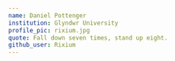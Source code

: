 ```yaml
---
name: Daniel Pottenger
institution: Glyndwr University
profile_pic: rixium.jpg
quote: Fall down seven times, stand up eight.
github_user: Rixium
---
```

